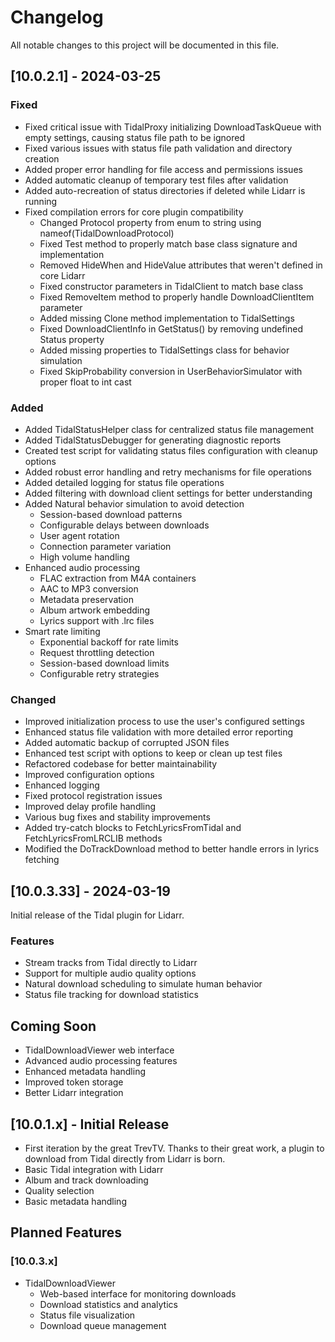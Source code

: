 # Changelog

All notable changes to this project will be documented in this file.

## [10.0.2.1] - 2024-03-25

### Fixed
- Fixed critical issue with TidalProxy initializing DownloadTaskQueue with empty settings, causing status file path to be ignored
- Fixed various issues with status file path validation and directory creation
- Added proper error handling for file access and permissions issues
- Added automatic cleanup of temporary test files after validation
- Added auto-recreation of status directories if deleted while Lidarr is running
- Fixed compilation errors for core plugin compatibility
  - Changed Protocol property from enum to string using nameof(TidalDownloadProtocol)
  - Fixed Test method to properly match base class signature and implementation
  - Removed HideWhen and HideValue attributes that weren't defined in core Lidarr
  - Fixed constructor parameters in TidalClient to match base class
  - Fixed RemoveItem method to properly handle DownloadClientItem parameter
  - Added missing Clone method implementation to TidalSettings
  - Fixed DownloadClientInfo in GetStatus() by removing undefined Status property
  - Added missing properties to TidalSettings class for behavior simulation
  - Fixed SkipProbability conversion in UserBehaviorSimulator with proper float to int cast

### Added
- Added TidalStatusHelper class for centralized status file management
- Added TidalStatusDebugger for generating diagnostic reports
- Created test script for validating status files configuration with cleanup options
- Added robust error handling and retry mechanisms for file operations
- Added detailed logging for status file operations
- Added filtering with download client settings for better understanding
- Added Natural behavior simulation to avoid detection
  - Session-based download patterns
  - Configurable delays between downloads
  - User agent rotation
  - Connection parameter variation
  - High volume handling
- Enhanced audio processing
  - FLAC extraction from M4A containers
  - AAC to MP3 conversion
  - Metadata preservation
  - Album artwork embedding
  - Lyrics support with .lrc files
- Smart rate limiting
  - Exponential backoff for rate limits
  - Request throttling detection
  - Session-based download limits
  - Configurable retry strategies

### Changed
- Improved initialization process to use the user's configured settings
- Enhanced status file validation with more detailed error reporting
- Added automatic backup of corrupted JSON files
- Enhanced test script with options to keep or clean up test files
- Refactored codebase for better maintainability
- Improved configuration options
- Enhanced logging
- Fixed protocol registration issues
- Improved delay profile handling
- Various bug fixes and stability improvements
- Added try-catch blocks to FetchLyricsFromTidal and FetchLyricsFromLRCLIB methods
- Modified the DoTrackDownload method to better handle errors in lyrics fetching

## [10.0.3.33] - 2024-03-19

Initial release of the Tidal plugin for Lidarr.

### Features
- Stream tracks from Tidal directly to Lidarr
- Support for multiple audio quality options
- Natural download scheduling to simulate human behavior
- Status file tracking for download statistics

## Coming Soon
- TidalDownloadViewer web interface
- Advanced audio processing features
- Enhanced metadata handling
- Improved token storage
- Better Lidarr integration

## [10.0.1.x] - Initial Release
- First iteration by the great TrevTV. Thanks to their great work, a plugin to download from Tidal directly from Lidarr is born.
- Basic Tidal integration with Lidarr
- Album and track downloading
- Quality selection
- Basic metadata handling

## Planned Features
### [10.0.3.x]
- TidalDownloadViewer
  - Web-based interface for monitoring downloads
  - Download statistics and analytics
  - Status file visualization
  - Download queue management
